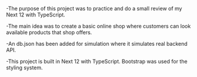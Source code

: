 -The purpose of this project was to practice and do a small review of my Next 12 with TypeScript.

-The main idea was to create a basic online shop where customers can look available products that shop offers.

-An db.json has been added for simulation where it simulates real backend API.

-This project is built in Next 12 with TypeScript. Bootstrap was used for the styling system.